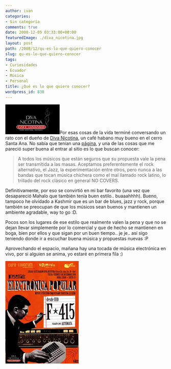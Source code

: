 ```yaml
---
author: ivan
categories:
- Sin categoría
comments: true
date: 2008-12-05 03:33:00+00:00
featuredImage: ./diva_nicotina.jpg
layout: post
path: /2008/12/qu-es-lo-que-quiero-conocer
slug: qu-es-lo-que-quiero-conocer
tags:
- Curiosidades
- Ecuador
- Música
- Personal
title: ¿Qué es lo que quiero conocer?
wordpress_id: 830
---
```


[![](./diva_nicotina.jpg)](https://1.bp.blogspot.com/_T2UWuNJg3dQ/SThgiK06xiI/AAAAAAAABNo/fou6wc4zyHo/s1600-h/diva_nicotina.jpg)Por esas cosas de la vida terminé conversando un rato con el dueño de [Diva Nicotina](https://www.myspace.com/divanicotina), un café habano muy bueno en el cerro Santa Ana. No sabía que tenían una [página](https://www.myspace.com/divanicotina), y una de las cosas que me pareció super buena al entrar al sitio es lo que buscan conocer:

<blockquote>A todos los músicos que están seguros que su propuesta vale la pena ser transmitida a las masas.  Aceptamos preferentemente el rock alternativo, el Jazz, la experimentación entre otros, pero nunca a las bandas que tocan música chichera como el mal llamado rock latino, lo trillado del rock clásico en general NO COVERS.</blockquote>

Definitivamente, por eso se convirtió en mi bar favorito (una vez que desapareció Mahalo que también tenía buen estilo.. buaaahhhh). Bueno, tampoco he olvidado a Kashmir que es un bar de blues, jazz y rock, porque también se preocupan de que los músicos sean buenos y mantienen un ambiente agradable, way to go :D.

Pocos son los lugares de ese estilo que realmente valen la pena y que no se dejan llevar simplemente por lo comercial y que de hecho se mantienen en boga, bien por ellos y que sigan por un buen tiempo.. je je.. así sigo teniendo donde ir a escuchar buena música y propuestas nuevas :P

Aprovechando el espacio, mañana hay una tocada de música electrónica en vivo, por si alguien se anima, yo estaré en primera fila :)

[![](./f145.jpg)](https://3.bp.blogspot.com/_T2UWuNJg3dQ/SThgpOMgnKI/AAAAAAAABNw/E4CnjAEdcw8/s1600-h/f145.jpg)
